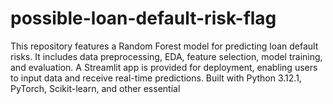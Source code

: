 # possible-loan-default-risk-flag
This repository features a Random Forest model for predicting loan default risks. It includes data preprocessing, EDA, feature selection, model training, and evaluation. A Streamlit app is provided for deployment, enabling users to input data and receive real-time predictions. Built with Python 3.12.1, PyTorch, Scikit-learn, and other essential 

